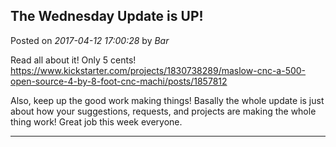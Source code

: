 ## The Wednesday Update is UP!
Posted on *2017-04-12 17:00:28* by *Bar*

Read all about it! Only 5 cents! https://www.kickstarter.com/projects/1830738289/maslow-cnc-a-500-open-source-4-by-8-foot-cnc-machi/posts/1857812

Also, keep up the good work making things! Basally the whole update is just about how your suggestions, requests, and projects are making the whole thing work! Great job this week everyone.

---

